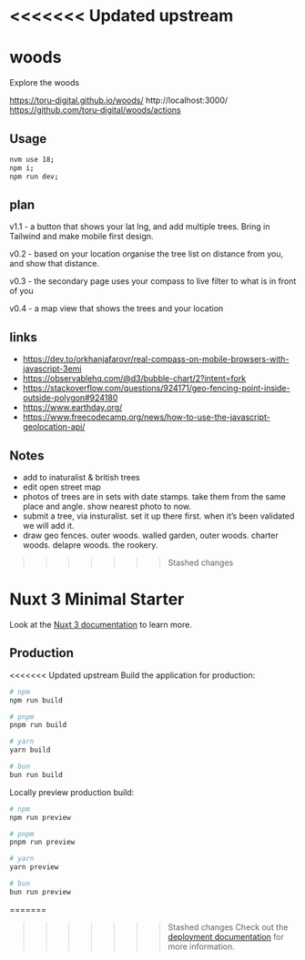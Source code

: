 <<<<<<< Updated upstream
=======
# woods

Explore the woods

https://toru-digital.github.io/woods/
http://localhost:3000/
https://github.com/toru-digital/woods/actions

## Usage

```bash
nvm use 18;
npm i;
npm run dev;
```

## plan

v1.1 - a button that shows your lat lng, and add multiple trees. Bring in Tailwind and make mobile first design.

v0.2 - based on your location organise the tree list on distance from you, and show that distance.

v0.3 - the secondary page uses your compass to live filter to what is in front of you

v0.4 - a map view that shows the trees and your location

## links

- https://dev.to/orkhanjafarovr/real-compass-on-mobile-browsers-with-javascript-3emi
- https://observablehq.com/@d3/bubble-chart/2?intent=fork
- https://stackoverflow.com/questions/924171/geo-fencing-point-inside-outside-polygon#924180
- https://www.earthday.org/
- https://www.freecodecamp.org/news/how-to-use-the-javascript-geolocation-api/

## Notes

- add to inaturalist & british trees
- edit open street map
- photos of trees are in sets with date stamps. take them from the same place and angle. show nearest photo to now.
- submit a tree, via insturalist. set it up there first. when it’s been validated we will add it.
- draw geo fences. outer woods. walled garden, outer woods. charter woods. delapre woods. the rookery.

>>>>>>> Stashed changes
# Nuxt 3 Minimal Starter

Look at the [Nuxt 3 documentation](https://nuxt.com/docs/getting-started/introduction) to learn more.

## Production

<<<<<<< Updated upstream
Build the application for production:

```bash
# npm
npm run build

# pnpm
pnpm run build

# yarn
yarn build

# bun
bun run build
```

Locally preview production build:

```bash
# npm
npm run preview

# pnpm
pnpm run preview

# yarn
yarn preview

# bun
bun run preview
```

=======
>>>>>>> Stashed changes
Check out the [deployment documentation](https://nuxt.com/docs/getting-started/deployment) for more information.

